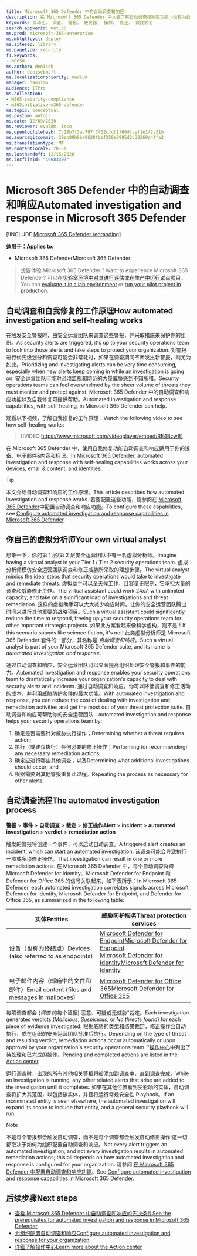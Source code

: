 ```yaml
---
title: Microsoft 365 Defender 中的自动调查和响应
description: 在 Microsoft 365 Defender 中大致了解自动调查和响应功能（也称为自我修复）
keywords: 自动化， 调查， 警报， 触发器， 操作， 修正， 自我修复
search.appverid: met150
ms.prod: microsoft-365-enterprise
ms.mktglfcycl: deploy
ms.sitesec: library
ms.pagetype: security
f1.keywords:
- NOCSH
ms.author: deniseb
author: denisebmsft
ms.localizationpriority: medium
manager: dansimp
audience: ITPro
ms.collection:
- M365-security-compliance
- m365initiative-m365-defender
ms.topic: conceptual
ms.custom: autoir
ms.date: 12/09/2020
ms.reviewer: evaldm, isco
ms.openlocfilehash: 7c28b7f3ac797f7402cfdb1f604fcef1e142a31b
ms.sourcegitcommit: 29eb89b8ba0628fbef350e8995d2c38369a4ffa2
ms.translationtype: MT
ms.contentlocale: zh-CN
ms.lasthandoff: 12/15/2020
ms.locfileid: "49683303"
---
```

# <a name="automated-investigation-and-response-in-microsoft-365-defender"></a><span data-ttu-id="3bd72-104">Microsoft 365 Defender 中的自动调查和响应</span><span class="sxs-lookup"><span data-stu-id="3bd72-104">Automated investigation and response in Microsoft 365 Defender</span></span>

[!INCLUDE [Microsoft 365 Defender rebranding](../includes/microsoft-defender.md)]


<span data-ttu-id="3bd72-105">**适用于：**</span><span class="sxs-lookup"><span data-stu-id="3bd72-105">**Applies to:**</span></span>
- <span data-ttu-id="3bd72-106">Microsoft 365 Defender</span><span class="sxs-lookup"><span data-stu-id="3bd72-106">Microsoft 365 Defender</span></span>

> <span data-ttu-id="3bd72-107">想要体验 Microsoft 365 Defender？</span><span class="sxs-lookup"><span data-stu-id="3bd72-107">Want to experience Microsoft 365 Defender?</span></span> <span data-ttu-id="3bd72-108">可以在[实验室环境中对其进行评估或在](https://aka.ms/mtp-trial-lab)[生产中运行试点项目](https://aka.ms/m365d-pilotplaybook)。</span><span class="sxs-lookup"><span data-stu-id="3bd72-108">You can [evaluate it in a lab environment](https://aka.ms/mtp-trial-lab) or [run your pilot project in production](https://aka.ms/m365d-pilotplaybook).</span></span>
>

## <a name="how-automated-investigation-and-self-healing-works"></a><span data-ttu-id="3bd72-109">自动调查和自我修复的工作原理</span><span class="sxs-lookup"><span data-stu-id="3bd72-109">How automated investigation and self-healing works</span></span>

<span data-ttu-id="3bd72-110">在触发安全警报时，由安全运营团队来调查这些警报，并采取措施来保护你的组织。</span><span class="sxs-lookup"><span data-stu-id="3bd72-110">As security alerts are triggered, it's up to your security operations team to look into those alerts and take steps to protect your organization.</span></span> <span data-ttu-id="3bd72-111">对警报进行优先级划分和调查可能会非常耗时，如果在调查期间不断发出新警报，则尤为如此。</span><span class="sxs-lookup"><span data-stu-id="3bd72-111">Prioritizing and investigating alerts can be very time consuming, especially when new alerts keep coming in while an investigation is going on.</span></span> <span data-ttu-id="3bd72-112">安全运营团队可能对必须监视和防范的大量威胁感到不知所措。</span><span class="sxs-lookup"><span data-stu-id="3bd72-112">Security operations teams can feel overwhelmed by the sheer volume of threats they must monitor and protect against.</span></span> <span data-ttu-id="3bd72-113">Microsoft 365 Defender 中的自动调查和响应功能以及自我修复可提供帮助。</span><span class="sxs-lookup"><span data-stu-id="3bd72-113">Automated investigation and response capabilities, with self-healing, in Microsoft 365 Defender can help.</span></span>

<span data-ttu-id="3bd72-114">观看以下视频，了解自我修复的工作原理：</span><span class="sxs-lookup"><span data-stu-id="3bd72-114">Watch the following video to see how self-healing works:</span></span>

> [!VIDEO https://www.microsoft.com/videoplayer/embed/RE4BzwB]

<span data-ttu-id="3bd72-115">在 Microsoft 365 Defender 中，使用自我修复功能自动调查和响应适用于你的设备、电子邮件&内容和标识。</span><span class="sxs-lookup"><span data-stu-id="3bd72-115">In Microsoft 365 Defender, automated investigation and response with self-healing capabilities works across your devices, email & content, and identities.</span></span>
 
> [!TIP]
> <span data-ttu-id="3bd72-116">本文介绍自动调查和响应的工作原理。</span><span class="sxs-lookup"><span data-stu-id="3bd72-116">This article describes how automated investigation and response works.</span></span> <span data-ttu-id="3bd72-117">若要配置这些功能，请参阅在 [Microsoft 365 Defender](mtp-configure-auto-investigation-response.md)中配置自动调查和响应功能。</span><span class="sxs-lookup"><span data-stu-id="3bd72-117">To configure these capabilities, see [Configure automated investigation and response capabilities in Microsoft 365 Defender](mtp-configure-auto-investigation-response.md).</span></span>

## <a name="your-own-virtual-analyst"></a><span data-ttu-id="3bd72-118">你自己的虚拟分析师</span><span class="sxs-lookup"><span data-stu-id="3bd72-118">Your own virtual analyst</span></span>

<span data-ttu-id="3bd72-119">想象一下，你的第 1 层/第 2 层安全运营团队中有一名虚拟分析师。</span><span class="sxs-lookup"><span data-stu-id="3bd72-119">Imagine having a virtual analyst in your Tier 1 / Tier 2 security operations team.</span></span> <span data-ttu-id="3bd72-120">虚拟分析师模仿安全运营团队调查和修正威胁所采取的理想步骤。</span><span class="sxs-lookup"><span data-stu-id="3bd72-120">The virtual analyst mimics the ideal steps that security operations would take to investigate and remediate threats.</span></span> <span data-ttu-id="3bd72-121">虚拟助手可以全天候工作，且容量无限制，它承担大量的调查和威胁修正工作。</span><span class="sxs-lookup"><span data-stu-id="3bd72-121">The virtual assistant could work 24x7, with unlimited capacity, and take on a significant load of investigations and threat remediation.</span></span> <span data-ttu-id="3bd72-122">这样的虚拟助手可以大大减少响应时间，让你的安全运营团队腾出时间来进行其他重要的战略项目。</span><span class="sxs-lookup"><span data-stu-id="3bd72-122">Such a virtual assistant could significantly reduce the time to respond, freeing up your security operations team for other important strategic projects.</span></span> <span data-ttu-id="3bd72-123">如果此方案看起来像科学虚构，则不是！</span><span class="sxs-lookup"><span data-stu-id="3bd72-123">If this scenario sounds like science fiction, it's not!</span></span> <span data-ttu-id="3bd72-124">此类虚拟分析师是 Microsoft 365 Defender 套件的一部分，其名称是 *自动调查和响应*。</span><span class="sxs-lookup"><span data-stu-id="3bd72-124">Such a virtual analyst is part of your Microsoft 365 Defender suite, and its name is *automated investigation and response*.</span></span>

<span data-ttu-id="3bd72-125">通过自动调查和响应，安全运营团队可以显著提高组织处理安全警报和事件的能力。</span><span class="sxs-lookup"><span data-stu-id="3bd72-125">Automated investigation and response enables your security operations team to dramatically increase your organization's capacity to deal with security alerts and incidents.</span></span> <span data-ttu-id="3bd72-126">通过自动调查和响应，你可以降低调查和修正活动的成本，并利用威胁防护套件的最大功能。</span><span class="sxs-lookup"><span data-stu-id="3bd72-126">With automated investigation and response, you can reduce the cost of dealing with investigation and remediation activities and get the most out of your threat protection suite.</span></span> <span data-ttu-id="3bd72-127">自动调查和响应可帮助你的安全运营团队：</span><span class="sxs-lookup"><span data-stu-id="3bd72-127">automated investigation and response helps your security operations team by:</span></span>

1. <span data-ttu-id="3bd72-128">确定是否需要针对威胁执行操作；</span><span class="sxs-lookup"><span data-stu-id="3bd72-128">Determining whether a threat requires action;</span></span>
2. <span data-ttu-id="3bd72-129">执行（或建议执行）任何必要的修正操作；</span><span class="sxs-lookup"><span data-stu-id="3bd72-129">Performing (or recommending) any necessary remediation actions;</span></span>
3. <span data-ttu-id="3bd72-130">确定应进行哪些其他调查；以及</span><span class="sxs-lookup"><span data-stu-id="3bd72-130">Determining what additional investigations should occur; and</span></span>
4. <span data-ttu-id="3bd72-131">根据需要对其他警报重复此过程。</span><span class="sxs-lookup"><span data-stu-id="3bd72-131">Repeating the process as necessary for other alerts.</span></span>

## <a name="the-automated-investigation-process"></a><span data-ttu-id="3bd72-132">自动调查流程</span><span class="sxs-lookup"><span data-stu-id="3bd72-132">The automated investigation process</span></span>

<span data-ttu-id="3bd72-133">**警报** > **事件** > **自动调查** > **裁定** > **修正操作**</span><span class="sxs-lookup"><span data-stu-id="3bd72-133">**Alert** > **incident** > **automated investigation** > **verdict** > **remediation action**</span></span>

<span data-ttu-id="3bd72-134">触发的警报将创建一个事件，可以启动自动调查。</span><span class="sxs-lookup"><span data-stu-id="3bd72-134">A triggered alert creates an incident, which can start an automated investigation.</span></span> <span data-ttu-id="3bd72-135">该调查可能会导致执行一项或多项修正操作。</span><span class="sxs-lookup"><span data-stu-id="3bd72-135">That investigation can result in one or more remediation actions.</span></span> <span data-ttu-id="3bd72-136">在 Microsoft 365 Defender 中，每个自动调查将跨 Microsoft Defender for Identity、Microsoft Defender for Endpoint 和 Defender for Office 365 的信号关联起来，如下表所示：</span><span class="sxs-lookup"><span data-stu-id="3bd72-136">In Microsoft 365 Defender, each automated investigation correlates signals across Microsoft Defender for Identity, Microsoft Defender for Endpoint, and Defender for Office 365, as summarized in the following table:</span></span> 

|<span data-ttu-id="3bd72-137">实体</span><span class="sxs-lookup"><span data-stu-id="3bd72-137">Entities</span></span> |<span data-ttu-id="3bd72-138">威胁防护服务</span><span class="sxs-lookup"><span data-stu-id="3bd72-138">Threat protection services</span></span>  |
|---------|---------|
|<span data-ttu-id="3bd72-139">设备（也称为终结点）</span><span class="sxs-lookup"><span data-stu-id="3bd72-139">Devices (also referred to as endpoints)</span></span>     |[<span data-ttu-id="3bd72-140">Microsoft Defender for Endpoint</span><span class="sxs-lookup"><span data-stu-id="3bd72-140">Microsoft Defender for Endpoint</span></span>](https://docs.microsoft.com/windows/security/threat-protection/microsoft-defender-atp/automated-investigations)<br/>[<span data-ttu-id="3bd72-141">Microsoft Defender for Identity</span><span class="sxs-lookup"><span data-stu-id="3bd72-141">Microsoft Defender for Identity</span></span>](https://docs.microsoft.com/azure-advanced-threat-protection/what-is-atp) |      
|<span data-ttu-id="3bd72-142">电子邮件内容（邮箱中的文件和邮件）</span><span class="sxs-lookup"><span data-stu-id="3bd72-142">Email content (files and messages in mailboxes)</span></span>     |[<span data-ttu-id="3bd72-143">Microsoft Defender for Office 365</span><span class="sxs-lookup"><span data-stu-id="3bd72-143">Microsoft Defender for Office 365</span></span>](https://docs.microsoft.com/microsoft-365/security/office-365-security/office-365-atp)         |

<span data-ttu-id="3bd72-144">每项调查都会 (*调查* 的每个证据) 恶意、可疑或无威胁"裁定。</span><span class="sxs-lookup"><span data-stu-id="3bd72-144">Each investigation generates verdicts (*Malicious*, *Suspicious*, or *No threats found*) for each piece of evidence investigated.</span></span> <span data-ttu-id="3bd72-145">根据威胁的类型和结果裁定，修正操作会自动执行，或在组织的安全运营团队批准后执行。</span><span class="sxs-lookup"><span data-stu-id="3bd72-145">Depending on the type of threat and resulting verdict, remediation actions occur automatically or upon approval by your organization's security operations team.</span></span> <span data-ttu-id="3bd72-146">"[操作中心](mtp-action-center.md)中列出了待处理和已完成的操作。</span><span class="sxs-lookup"><span data-stu-id="3bd72-146">Pending and completed actions are listed in the [Action center](mtp-action-center.md).</span></span>

<span data-ttu-id="3bd72-147">运行调查时，出现的所有其他相关警报将被添加到调查中，直到调查完成。</span><span class="sxs-lookup"><span data-stu-id="3bd72-147">While an investigation is running, any other related alerts that arise are added to the investigation until it completes.</span></span> <span data-ttu-id="3bd72-148">如果在其他位置看到受影响的实体，自动调查将扩大其范围，以包括该实体，并且将运行常规安全性 Playbook。</span><span class="sxs-lookup"><span data-stu-id="3bd72-148">If an incriminated entity is seen elsewhere, the automated investigation will expand its scope to include that entity, and a general security playbook will run.</span></span> 

> [!NOTE]
> <span data-ttu-id="3bd72-149">不是每个警报都会触发自动调查，而不是每个调查都会触发自动修正操作;这一切都取决于如何为组织配置自动调查和响应。</span><span class="sxs-lookup"><span data-stu-id="3bd72-149">Not every alert triggers an automated investigation, and not every investigation results in automated remediation actions; this all depends on how automated investigation and response is configured for your organization.</span></span> <span data-ttu-id="3bd72-150">请参阅 [在 Microsoft 365 Defender 中配置自动调查和响应功能](mtp-configure-auto-investigation-response.md)。</span><span class="sxs-lookup"><span data-stu-id="3bd72-150">See [Configure automated investigation and response capabilities in Microsoft 365 Defender](mtp-configure-auto-investigation-response.md).</span></span>


## <a name="next-steps"></a><span data-ttu-id="3bd72-151">后续步骤</span><span class="sxs-lookup"><span data-stu-id="3bd72-151">Next steps</span></span>

- [<span data-ttu-id="3bd72-152">查看 Microsoft 365 Defender 中自动调查和响应的先决条件</span><span class="sxs-lookup"><span data-stu-id="3bd72-152">See the prerequisites for automated investigation and response in Microsoft 365 Defender</span></span>](mtp-configure-auto-investigation-response.md#prerequisites-for-automated-investigation-and-response-in-microsoft-365-defender)
- [<span data-ttu-id="3bd72-153">为组织配置自动调查和响应</span><span class="sxs-lookup"><span data-stu-id="3bd72-153">Configure automated investigation and response for your organization</span></span>](mtp-configure-auto-investigation-response.md)
- [<span data-ttu-id="3bd72-154">详细了解操作中心</span><span class="sxs-lookup"><span data-stu-id="3bd72-154">Learn more about the Action center</span></span>](mtp-action-center.md)
